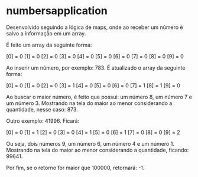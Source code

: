 # numbersapplication

Desenvolvido seguindo a lógica de maps, onde ao receber um número é salvo a informação em um array.

É feito um array da seguinte forma:

[0] = 0
[1] = 0
[2] = 0
[3] = 0
[4] = 0
[5] = 0
[6] = 0
[7] = 0
[8] = 0
[9] = 0

Ao inserir um número, por exemplo: 783. É atualizado o array da seguinte forma:

[0] = 0
[1] = 0
[2] = 0
[3] = 1
[4] = 0
[5] = 0
[6] = 0
[7] = 1
[8] = 1
[9] = 0

Ao buscar o maior número, é feito que possui: um número 8, um número 7 e um número 3. Mostrando na tela do maior ao menor considerando a quantidade, nesse caso: 873.

Outro exemplo: 41996. Ficará:

[0] = 0
[1] = 1
[2] = 0
[3] = 0
[4] = 1
[5] = 0
[6] = 1
[7] = 0
[8] = 0
[9] = 2

Ou seja, dois números 9, um número 6, um número 4 e um número 1. Mostrando na tela do maior ao menor considerando a quantidade, ficando: 99641.

Por fim, se o retorno for maior que 100000, retornará: -1.


